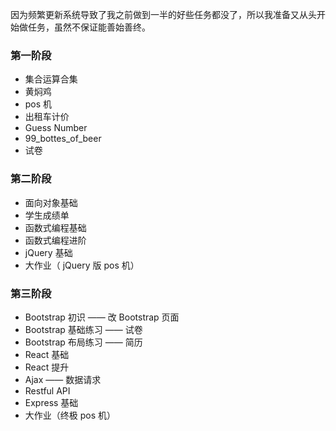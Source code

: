 因为频繁更新系统导致了我之前做到一半的好些任务都没了，所以我准备又从头开始做任务，虽然不保证能善始善终。

### 第一阶段
* 集合运算合集
* 黄焖鸡
* pos 机
* 出租车计价
* Guess Number
* 99_bottes_of_beer
* 试卷

### 第二阶段
* 面向对象基础
* 学生成绩单
* 函数式编程基础
* 函数式编程进阶
* jQuery 基础
* 大作业（ jQuery 版 pos 机）

### 第三阶段
* Bootstrap 初识 —— 改 Bootstrap 页面
* Bootstrap 基础练习 —— 试卷
* Bootstrap 布局练习 —— 简历
* React 基础
* React 提升
* Ajax —— 数据请求
* Restful API
* Express 基础
* 大作业（终极 pos 机）
